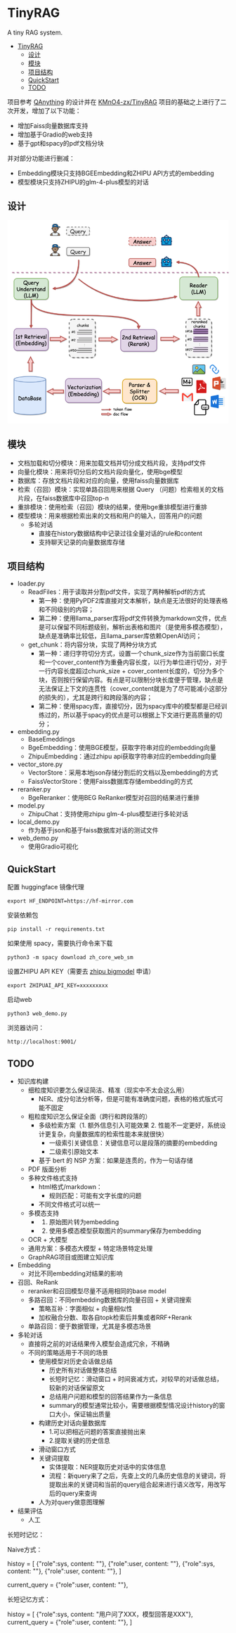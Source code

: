 # TinyRAG

A tiny RAG system.

- [TinyRAG](#tinyrag)
  - [设计](#设计)
  - [模块](#模块)
  - [项目结构](#项目结构)
  - [QuickStart](#quickstart)
  - [TODO](#todo)


项目参考 [QAnything](https://github.com/netease-youdao/qanything) 的设计并在 [KMnO4-zx/TinyRAG](https://github.com/KMnO4-zx/TinyRAG) 项目的基础之上进行了二次开发，增加了以下功能：

- 增加Faiss向量数据库支持
- 增加基于Gradio的web支持
- 基于gpt和spacy的pdf文档分块

并对部分功能进行删减：

- Embedding模块只支持BGEEmbedding和ZHIPU API方式的embedding
- 模型模块只支持ZHIPU的glm-4-plus模型的对话

## 设计

![architecture](./images/architecture.png)

## 模块

- 文档加载和切分模块：用来加载文档并切分成文档片段，支持pdf文件
- 向量化模块：用来将切分后的文档片段向量化，使用bge模型
- 数据库：存放文档片段和对应的向量，使用faiss向量数据库
- 检索（召回）模块：实现单路召回用来根据 Query （问题）检索相关的文档片段，在faiss数据库中召回top-n
- 重排模块：使用检索（召回）模块的结果，使用bge重排模型进行重排
- 模型模块：用来根据检索出来的文档和用户的输入，回答用户的问题
  - 多轮对话
    - 直接在history数据结构中记录过往全量对话的rule和content
    - 支持聊天记录的向量数据库存储

## 项目结构

- loader.py
  - ReadFiles：用于读取并分割pdf文件，实现了两种解析pdf的方式
    - 第一种：使用PyPDF2库直接对文本解析，缺点是无法很好的处理表格和不同级别的内容；
    - 第二种：使用llama_parser库将pdf文件转换为markdown文件，优点是可以保留不同标题级别，解析出表格和图片（是使用多模态模型），缺点是准确率比较低，且llama_parser库依赖OpenAI访问；
  - get_chunk：将内容分块，实现了两种分块方式
    - 第一种：递归字符切分方式，设置一个chunk_size作为当前窗口长度和一个cover_content作为重叠内容长度，以行为单位进行切分，对于一行内容长度超过chunk_size + cover_content长度的，切分为多个块，否则按行保留内容。有点是可以限制分块长度便于管理，缺点是无法保证上下文的连贯性（cover_content就是为了尽可能减小这部分的损失的），尤其是跨行和跨段落的内容；
    - 第二种：使用spacy库，直接切分，因为spacy库中的模型都是已经训练过的，所以基于spacy的优点是可以根据上下文进行更高质量的切分；
- embedding.py
  - BaseEmeddings
  - BgeEmbedding：使用BGE模型，获取字符串对应的embedding向量
  - ZhipuEmbedding：通过zhipu api获取字符串对应的embedding向量
- vector_store.py
  - VectorStore：采用本地json存储分割后的文档以及embedding的方式
  - FaissVectorStore：使用Faiss数据库存储embedding的方式
- reranker.py
  - BgeReranker：使用BEG ReRanker模型对召回的结果进行重排
- model.py
  - ZhipuChat：支持使用zhipu glm-4-plus模型进行多轮对话
- local_demo.py
  - 作为基于json和基于faiss数据库对话的测试文件
- web_demo.py
  - 使用Gradio可视化

## QuickStart

配置 huggingface 镜像代理

```shell
export HF_ENDPOINT=https://hf-mirror.com
```

安装依赖包

```shell
pip install -r requirements.txt
```

如果使用 spacy，需要执行命令来下载

```shell
python3 -m spacy download zh_core_web_sm
```

设置ZHIPU API KEY（需要去 [zhipu bigmodel](https://open.bigmodel.cn/usercenter/apikeys) 申请）

```shell
export ZHIPUAI_API_KEY=xxxxxxxxx
```

启动web

```shell
python3 web_demo.py
```

浏览器访问：

```shell
http://localhost:9001/
```

## TODO

- 知识库构建
  - 细粒度知识要怎么保证简洁、精准（现实中不太会这么用）
    - NER、成分句法分析等，但是可能有准确度问题，表格的格式版式可能不固定
  - 粗粒度知识怎么保证全面（跨行和跨段落的）
    - 多级检索方案（1. 额外信息引入可能效果 2. 性能不一定更好，系统设计更复杂，向量数据库的检索性能本来就很快）
      - 一级索引关键信息：关键信息可以是段落的摘要的embedding
      - 二级索引原始文本
    - 基于 bert 的 NSP 方案：如果是连贯的，作为一句话存储
  - PDF 版面分析
  - 多种文件格式支持
    - html格式/markdown：
      - 规则匹配：可能有文字长度的问题
    - 不同文件格式可以统一
  - 多模态支持
    - 1. 原始图片转为embedding
    - 2. 使用多模态模型获取图片的summary保存为embedding
  - OCR + 大模型
  - 通用方案：多模态大模型 + 特定场景特定处理
  - GraphRAG项目或图建立知识库
- Embedding
  - 对比不同embedding对结果的影响
- 召回、ReRank
  - reranker和召回模型尽量不适用相同的base model
  - 多路召回：不同embedding数据库的向量召回 + 关键词搜索
    - 策略互补：字面相似 + 向量相似性
    - 加权融合分数、取各自topk检索后并集或者RRF+Rerank
  - 单路召回：便于数据管理，尤其是多模态场景
- 多轮对话
  - 直接将之前的对话结果传入模型会造成冗余，不精确
  - 不同的策略适用于不同的场景
    - 使用模型对历史会话做总结
      - 历史所有对话做整体总结
      - 长短时记忆：滑动窗口 + 时间衰减方式，对较早的对话做总结，较新的对话保留原文
      - 总结用户问题和模型的回答结果作为一条信息
      - summary的模型通常比较小，需要根据模型情况设计history的窗口大小，保证输出质量
    - 构建历史对话向量数据库
      - 1.可以把相近问题的答案直接抛出来
      - 2.提取关键的历史信息
    - 滑动窗口方式
    - 关键词提取
      - 实体提取：NER提取历史对话中的实体信息
      - 流程：新query来了之后，先查上文的几条历史信息的关键词，将提取出来的关键词和当前的query组合起来进行语义改写，用改写后的query来查询
    - 人为对query做意图理解
- 结果评估
  - 人工


长短时记忆：

Naive方式：

histoy = [
  {"role":sys, content: ""},
  {"role":user, content: ""},
  {"role":sys, content: ""},
  {"role":user, content: ""},
]

current_query = {"role":user, content: ""},

长短记忆方式：

histoy = [
  {"role":sys, content: "用户问了XXX，模型回答是XXX"},
  current_query = {"role":user, content: ""},
]
